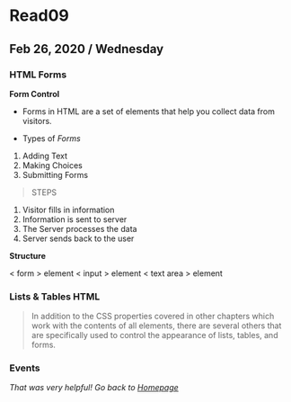 # Read09
## Feb 26, 2020 / Wednesday

### HTML Forms
**Form Control**
- Forms in HTML are a set of elements that help you collect data from visitors.


- Types of *Forms*
1. Adding Text
2. Making Choices
3. Submitting Forms


> STEPS

1. Visitor fills in information
2. Information is sent to server
3. The Server processes the data
4. Server sends back to the user

**Structure**

< form > element
< input > element
< text area > element

### Lists & Tables HTML

> In addition to the CSS properties covered in other chapters which work with the contents of all elements, there are several others that are specifically used to control the appearance of lists, tables, and forms.

### Events


*That was very helpful! Go back to [Homepage](README.md)*